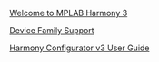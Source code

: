 [Welcome to MPLAB Harmony 3](https://github.com/Microchip-MPLAB-Harmony/Microchip-MPLAB-Harmony.github.io/wiki)

[Device Family Support](https://github.com/Microchip-MPLAB-Harmony/Microchip-MPLAB-Harmony.github.io/wiki/device_support)

[Harmony Configurator v3 User Guide](https://github.com/Microchip-MPLAB-Harmony/mhc/wiki)